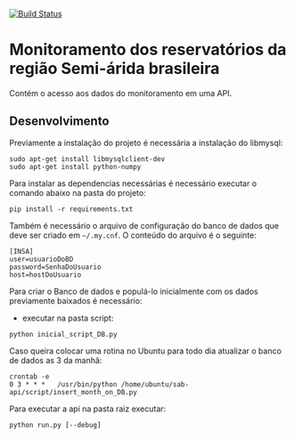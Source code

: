 [![Build Status](https://travis-ci.org/analytics-ufcg/sab-api.svg?branch=master)](https://travis-ci.org/analytics-ufcg/sab-api)

# Monitoramento dos reservatórios da região Semi-árida brasileira

Contém o acesso aos dados do monitoramento em uma API.

## Desenvolvimento
Previamente a instalação do projeto é necessária a instalação do libmysql:

```
sudo apt-get install libmysqlclient-dev
sudo apt-get install python-numpy

```

Para instalar as dependencias necessárias é necessário executar o comando abaixo na pasta do projeto:


```
pip install -r requirements.txt
```

Também é necessário o arquivo de configuração do banco de dados que deve ser criado em `~/.my.cnf`. O conteúdo do arquivo é o seguinte:

```
[INSA]
user=usuarioDoBD
password=SenhaDoUsuario
host=hostDoUsuario
```


Para criar o Banco de dados e populá-lo inicialmente com os dados previamente baixados é necessário:

- executar na pasta script:
```
python inicial_script_DB.py
```

Caso queira colocar uma rotina no Ubuntu para todo dia atualizar o banco de dados as 3 da manhã:
```
crontab -e
0 3 * * *   /usr/bin/python /home/ubuntu/sab-api/script/insert_month_on_DB.py

```

Para executar a api na pasta raiz executar:

```
python run.py [--debug]

```

